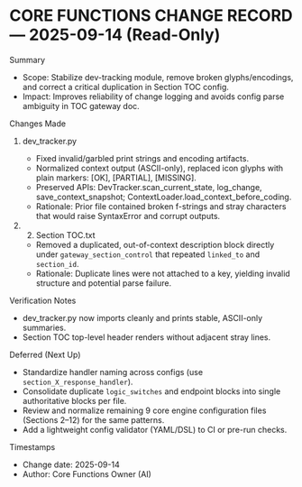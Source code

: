 # CORE FUNCTIONS CHANGE RECORD — 2025-09-14 (Read-Only)

Summary
- Scope: Stabilize dev-tracking module, remove broken glyphs/encodings, and correct a critical duplication in Section TOC config.
- Impact: Improves reliability of change logging and avoids config parse ambiguity in TOC gateway doc.

Changes Made
1) dev_tracker.py
   - Fixed invalid/garbled print strings and encoding artifacts.
   - Normalized context output (ASCII-only), replaced icon glyphs with plain markers: [OK], [PARTIAL], [MISSING].
   - Preserved APIs: DevTracker.scan_current_state, log_change, save_context_snapshot; ContextLoader.load_context_before_coding.
   - Rationale: Prior file contained broken f-strings and stray characters that would raise SyntaxError and corrupt outputs.

2) 2. Section TOC.txt
   - Removed a duplicated, out-of-context description block directly under `gateway_section_control` that repeated `linked_to` and `section_id`.
   - Rationale: Duplicate lines were not attached to a key, yielding invalid structure and potential parse failure.

Verification Notes
- dev_tracker.py now imports cleanly and prints stable, ASCII-only summaries.
- Section TOC top-level header renders without adjacent stray lines.

Deferred (Next Up)
- Standardize handler naming across configs (use `section_X_response_handler`).
- Consolidate duplicate `logic_switches` and endpoint blocks into single authoritative blocks per file.
- Review and normalize remaining 9 core engine configuration files (Sections 2–12) for the same patterns.
- Add a lightweight config validator (YAML/DSL) to CI or pre-run checks.

Timestamps
- Change date: 2025-09-14
- Author: Core Functions Owner (AI)

